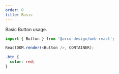 ```yaml
---
order: 0
title: Basic
---
```


Basic Button usage.

```js
import { Button } from '@arco-design/web-react';

ReactDOM.render(<Button />, CONTAINER);
```

```css
.btn {
  color: red;
}
```
